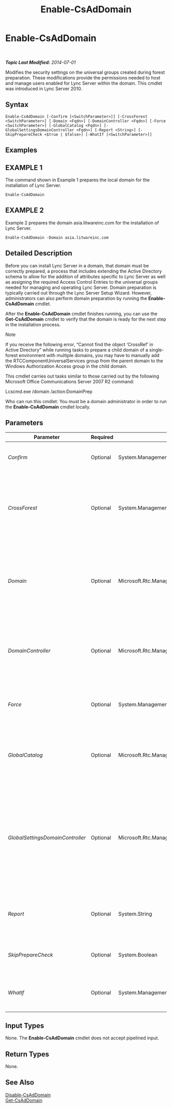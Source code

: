 ﻿---
title: Enable-CsAdDomain
TOCTitle: Enable-CsAdDomain
ms:assetid: a39768de-51ae-45e8-b6b7-441b5da0b3b2
ms:mtpsurl: https://technet.microsoft.com/en-us/library/Gg412764(v=OCS.15)
ms:contentKeyID: 48185042
ms.date: 07/07/2014
mtps_version: v=OCS.15
---

<div data-xmlns="http://www.w3.org/1999/xhtml">

<div class="topic" data-xmlns="http://www.w3.org/1999/xhtml" data-msxsl="urn:schemas-microsoft-com:xslt" data-cs="http://msdn.microsoft.com/en-us/">

<div data-asp="http://msdn2.microsoft.com/asp">

# Enable-CsAdDomain

</div>

<div id="mainSection">

<div id="mainBody">

<span> </span>

_**Topic Last Modified:** 2014-07-01_

Modifies the security settings on the universal groups created during forest preparation. These modifications provide the permissions needed to host and manage users enabled for Lync Server within the domain. This cmdlet was introduced in Lync Server 2010.

<div>

## Syntax

    Enable-CsAdDomain [-Confirm [<SwitchParameter>]] [-CrossForest <SwitchParameter>] [-Domain <Fqdn>] [-DomainController <Fqdn>] [-Force <SwitchParameter>] [-GlobalCatalog <Fqdn>] [-GlobalSettingsDomainController <Fqdn>] [-Report <String>] [-SkipPrepareCheck <$true | $false>] [-WhatIf [<SwitchParameter>]]

</div>

<div>

## Examples

<div>

## EXAMPLE 1

The command shown in Example 1 prepares the local domain for the installation of Lync Server.

    Enable-CsAdDomain

</div>

<div>

## EXAMPLE 2

Example 2 prepares the domain asia.litwareinc.com for the installation of Lync Server.

    Enable-CsAdDomain -Domain asia.litwareinc.com

</div>

</div>

<div>

## Detailed Description

Before you can install Lync Server in a domain, that domain must be correctly prepared, a process that includes extending the Active Directory schema to allow for the addition of attributes specific to Lync Server as well as assigning the required Access Control Entries to the universal groups needed for managing and operating Lync Server. Domain preparation is typically carried out through the Lync Server Setup Wizard. However, administrators can also perform domain preparation by running the **Enable-CsAdDomain** cmdlet.

After the **Enable-CsAdDomain** cmdlet finishes running, you can use the **Get-CsAdDomain** cmdlet to verify that the domain is ready for the next step in the installation process.

<div>


> [!NOTE]
> If you receive the following error, “Cannot find the object ‘CrossRef’ in Active Directory” while running tasks to prepare a child domain of a single-forest environment with multiple domains, you may have to manually add the RTCComponentUniversalServices group from the parent domain to the Windows Authorization Access group in the child domain.



</div>

This cmdlet carries out tasks similar to those carried out by the following Microsoft Office Communications Server 2007 R2 command:

Lcscmd.exe /domain /action:DomainPrep

Who can run this cmdlet: You must be a domain administrator in order to run the **Enable-CsAdDomain** cmdlet locally.

</div>

<div>

## Parameters


<table>
<colgroup>
<col style="width: 25%" />
<col style="width: 25%" />
<col style="width: 25%" />
<col style="width: 25%" />
</colgroup>
<thead>
<tr class="header">
<th>Parameter</th>
<th>Required</th>
<th>Type</th>
<th>Description</th>
</tr>
</thead>
<tbody>
<tr class="odd">
<td><p><em>Confirm</em></p></td>
<td><p>Optional</p></td>
<td><p>System.Management.Automation.SwitchParameter</p></td>
<td><p>Prompts you for confirmation before executing the command.</p></td>
</tr>
<tr class="even">
<td><p><em>CrossForest</em></p></td>
<td><p>Optional</p></td>
<td><p>System.Management.Automation.SwitchParameter</p></td>
<td><p>If present, indicates that domain preparation is taking place in a domain in a different forest. This parameter is not required if the domain being enabled is in the same forest as the computer where the command is being run.</p></td>
</tr>
<tr class="odd">
<td><p><em>Domain</em></p></td>
<td><p>Optional</p></td>
<td><p>Microsoft.Rtc.Management.Deploy.Fqdn</p></td>
<td><p>Fully qualified domain name (FQDN) of the domain where domain preparation is to take place (for example, -Domain asia.litwareinc.com). If this parameter is not included, domain preparation will take place on the local domain.</p></td>
</tr>
<tr class="even">
<td><p><em>DomainController</em></p></td>
<td><p>Optional</p></td>
<td><p>Microsoft.Rtc.Management.Deploy.Fqdn</p></td>
<td><p>Enables administrators to specify the FQDN of the domain controller to be used when running the <strong>Enable-CsAdDomain</strong> cmdlet. If not specified, the cmdlet will use the first available domain controller.</p></td>
</tr>
<tr class="odd">
<td><p><em>Force</em></p></td>
<td><p>Optional</p></td>
<td><p>System.Management.Automation.SwitchParameter</p></td>
<td><p>Suppresses the display of any non-fatal error message that might arise when running the command.</p></td>
</tr>
<tr class="even">
<td><p><em>GlobalCatalog</em></p></td>
<td><p>Optional</p></td>
<td><p>Microsoft.Rtc.Management.Deploy.Fqdn</p></td>
<td><p>FQDN of a global catalog server in your domain. This parameter is not required if you are running the <strong>Enable-CsAdDomain</strong> cmdlet on a computer with an account in your domain.</p></td>
</tr>
<tr class="odd">
<td><p><em>GlobalSettingsDomainController</em></p></td>
<td><p>Optional</p></td>
<td><p>Microsoft.Rtc.Management.Deploy.Fqdn</p></td>
<td><p>FQDN of a domain controller where global settings are stored. If global settings are stored in the System container in Active Directory Domain Services, then this parameter must point to the root domain controller. If global settings are stored in the Configuration container then any domain controller can be used and this parameter can be omitted.</p></td>
</tr>
<tr class="even">
<td><p><em>Report</em></p></td>
<td><p>Optional</p></td>
<td><p>System.String</p></td>
<td><p>Enables you to specify a file path for the log file created when the cmdlet runs. For example: -Report &quot;C:\Logs\DomainPrep.html&quot;</p></td>
</tr>
<tr class="odd">
<td><p><em>SkipPrepareCheck</em></p></td>
<td><p>Optional</p></td>
<td><p>System.Boolean</p></td>
<td><p>If set to True ($True), then the <strong>Enable-CsAdDomain</strong> cmdlet will skip its initial preparation check.</p></td>
</tr>
<tr class="even">
<td><p><em>WhatIf</em></p></td>
<td><p>Optional</p></td>
<td><p>System.Management.Automation.SwitchParameter</p></td>
<td><p>Describes what would happen if you executed the command without actually executing the command.</p></td>
</tr>
</tbody>
</table>


</div>

<div>

## Input Types

None. The **Enable-CsAdDomain** cmdlet does not accept pipelined input.

</div>

<div>

## Return Types

None.

</div>

<div>

## See Also


[Disable-CsAdDomain](disable-csaddomain.md)  
[Get-CsAdDomain](get-csaddomain.md)  
  

</div>

</div>

<span> </span>

</div>

</div>

</div>


